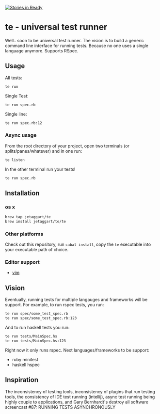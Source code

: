 [![Stories in Ready](https://badge.waffle.io/jetaggart/te.svg?label=ready&title=Ready)](http://waffle.io/jetaggart/te)

# te - universal test runner

Well.. soon to be universal test runner. The vision is to build a generic command line interface for running tests. Because no one uses a single language anymore. Supports RSpec.

## Usage

All tests:

```bash
te run
```

Single Test:

```bash
te run spec.rb
```

Single line:

```bash
te run spec.rb:12
```

### Async usage

From the root directory of your project, open two terminals (or splits/panes/whatever) and in one run:

```bash
te listen
```

In the other terminal run your tests!

```bash
te run spec.rb
```

## Installation

### os x

```bash
brew tap jetaggart/te
brew install jetaggart/te/te
```

### Other platforms

Check out this repository, run `cabal install`, copy the `te` executable into your executable path of choice.

### Editor support
* [vim](https://github.com/jetaggart/vim-te)

## Vision

Eventually, running tests for multiple langauges and frameworks will be support. 
For example, to run rspec tests, you run:

```bash
te run spec/some_test_spec.rb
te run spec/some_test_spec.rb:123
```

And to run haskell tests you run:

```bash
te run tests/MainSpec.hs
te run tests/MainSpec.hs:123
```

Right now it only runs rspec. Next languages/frameworks to be support:
* ruby minitest
* haskell hspec

## Inspiration

The inconsistency of testing tools, inconsistency of plugins that run testing tools, the consistency of IDE test running (intellij), async test running being highly couple to applications, and Gary Bernhardt's destroy all software screencast #87: RUNNING TESTS ASYNCHRONOUSLY
